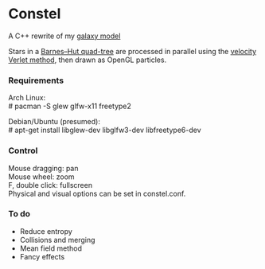 # Constel
A C++ rewrite of my [galaxy model](https://github.com/dsdante/constel)

Stars in a [Barnes–Hut quad-tree](https://en.wikipedia.org/wiki/Barnes%E2%80%93Hut_simulation) are processed in parallel using the [velocity Verlet method](https://en.wikipedia.org/wiki/Verlet_integration#Velocity_Verlet), then drawn as OpenGL particles.


### Requirements
Arch Linux:  
\# pacman -S glew glfw-x11 freetype2

Debian/Ubuntu (presumed):  
\# apt-get install libglew-dev libglfw3-dev libfreetype6-dev


### Control
Mouse dragging: pan  
Mouse wheel: zoom  
F, double click: fullscreen  
Physical and visual options can be set in constel.conf.


### To do
 * Reduce entropy
 * Collisions and merging
 * Mean field method
 * Fancy effects
